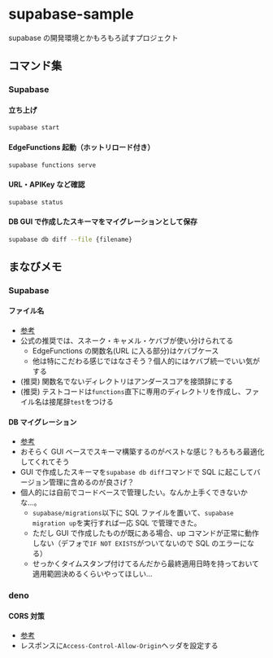 # supabase-sample

supabase の開発環境とかもろもろ試すプロジェクト

## コマンド集

### Supabase

#### 立ち上げ

```sh
supabase start
```

#### EdgeFunctions 起動（ホットリロード付き）

```sh
supabase functions serve
```

#### URL・APIKey など確認

```sh
supabase status
```

#### DB GUI で作成したスキーマをマイグレーションとして保存

```sh
supabase db diff --file {filename}
```

## まなびメモ

### Supabase

#### ファイル名

- [参考](https://supersoftware.jp/tech/20240226/19414/)
- 公式の推奨では、スネーク・キャメル・ケバブが使い分けられてる
  - EdgeFunctions の関数名(URL に入る部分)はケバブケース
  - 他は特にこだわる感じではなさそう？個人的にはケバブ統一でいい気がする
- (推奨) 関数名でないディレクトリはアンダースコアを接頭辞にする
- (推奨) テストコードは`functions`直下に専用のディレクトリを作成し、ファイル名は接尾辞`test`をつける

#### DB マイグレーション

- [参考](https://zenn.dev/razokulover/articles/db984ebfcf4bf6)
- おそらく GUI ベースでスキーマ構築するのがベストな感じ？もろもろ最適化してくれてそう
- GUI で作成したスキーマを`supabase db diff`コマンドで SQL に起こしてバージョン管理に含めるのが良さげ？
- 個人的には自前でコードベースで管理したい。なんか上手くできないかな…。
  - `supabase/migrations`以下に SQL ファイルを置いて、`supabase migration up`を実行すれば一応 SQL で管理できた。
  - ただし GUI で作成したものが既にある場合、up コマンドが正常に動作しない（デフォで`IF NOT EXISTS`がついてないので SQL のエラーになる）
  - せっかくタイムスタンプ付けてるんだから最終適用日時を持っておいて適用範囲決めるくらいやってほしい…

### deno

#### CORS 対策

- [参考](https://supabase.com/docs/guides/functions/cors)
- レスポンスに`Access-Control-Allow-Origin`ヘッダを設定する
